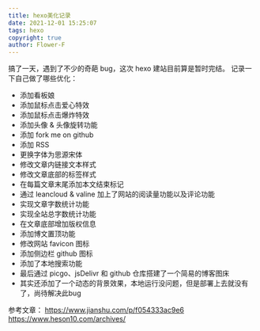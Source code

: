 ```yaml
---
title: hexo美化记录
date: 2021-12-01 15:25:07
tags: hexo
copyright: true
author: Flower-F
---
```

搞了一天，遇到了不少的奇葩 bug，这次 hexo 建站目前算是暂时完结。
记录一下自己做了哪些优化：
- 添加看板娘
- 添加鼠标点击爱心特效
- 添加鼠标点击爆炸特效
- 添加头像 & 头像旋转功能
- 添加 fork me on github
- 添加 RSS
- 更换字体为思源宋体
- 修改文章内链接文本样式
- 修改文章底部的标签样式
- 在每篇文章末尾添加本文结束标记
- 通过 leancloud & valine 加上了网站的阅读量功能以及评论功能
- 实现文章字数统计功能
- 实现全站总字数统计功能
- 在文章底部增加版权信息
- 添加博文置顶功能
- 修改网站 favicon 图标
- 添加侧边栏 github 图标
- 添加了本地搜索功能
- 最后通过 picgo、jsDelivr 和 github 仓库搭建了一个简易的博客图床
- 其实还添加了一个动态的背景效果，本地运行没问题，但是部署上去就没有了，尚待解决此bug

参考文章：
https://www.jianshu.com/p/f054333ac9e6
https://www.heson10.com/archives/